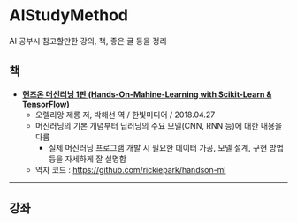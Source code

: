 # AIStudyMethod
AI 공부시 참고할만한 강의, 책, 좋은 글 등을 정리

## 책
* __[핸즈온 머신러닝 1판 (Hands-On-Mahine-Learning with Scikit-Learn & TensorFlow)](https://book.naver.com/bookdb/book_detail.nhn?bid=13541863)__
  * 오렐리앙 제롱 저, 박해선 역 / 한빛미디어 / 2018.04.27
  * 머신러닝의 기본 개념부터 딥러닝의 주요 모델(CNN, RNN 등)에 대한 내용을 다룸
    * 실제 머신러닝 프로그램 개발 시 필요한 데이터 가공, 모델 설계, 구현 방법 등을 자세하게 잘 설명함
  * 역자 코드 : https://github.com/rickiepark/handson-ml
  

---
## 강좌






